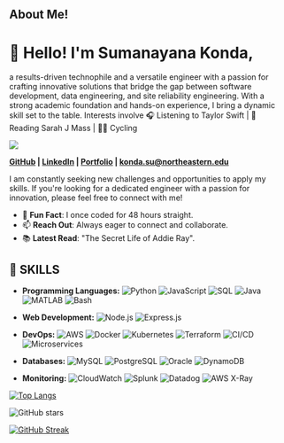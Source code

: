 ## About Me!
# 👋 **Hello! I'm Sumanayana Konda,** 

a results-driven technophile and a versatile engineer with a passion for crafting innovative solutions that bridge the gap between software development, data engineering, and site reliability engineering. With a strong academic foundation and hands-on experience, I bring a dynamic skill set to the table. Interests involve 🎧 Listening to Taylor Swift | 📖 Reading Sarah J Mass | 🚴‍♂️ Cycling


![](https://komarev.com/ghpvc/?username=Sumanayana-Konda&color=blue)

**[GitHub](https://github.com/yourgithub) | [LinkedIn](https://www.linkedin.com/in/yourlinkedin) | [Portfolio](https://yourportfolio.com) | konda.su@northeastern.edu**

I am constantly seeking new challenges and opportunities to apply my skills. If you're looking for a dedicated engineer with a passion for innovation, please feel free to connect with me!

- 🔭 **Fun Fact**: I once coded for 48 hours straight.
- 📫 **Reach Out**: Always eager to connect and collaborate.
- 📚 **Latest Read**: "The Secret Life of Addie Ray".

## 🔧 **SKILLS**
- **Programming Languages:** ![Python](https://img.shields.io/badge/-Python-black?style=flat-square&logo=python)
 ![JavaScript](https://img.shields.io/badge/-JavaScript-black?style=flat-square&logo=javascript)
 ![SQL](https://img.shields.io/badge/-SQL-black?style=flat-square&logo=sql)
 ![Java](https://img.shields.io/badge/-Java-black?style=flat-square&logo=java)
 ![MATLAB](https://img.shields.io/badge/-MATLAB-black?style=flat-square&logo=mathworks)
 ![Bash](https://img.shields.io/badge/-Bash-black?style=flat-square&logo=gnu-bash)

- **Web Development:** ![Node.js](https://img.shields.io/badge/-Node.js-black?style=flat-square&logo=node.js)
 ![Express.js](https://img.shields.io/badge/-Express.js-black?style=flat-square&logo=express)

- **DevOps:** ![AWS](https://img.shields.io/badge/-AWS-black?style=flat-square&logo=amazon-aws)
![Docker](https://img.shields.io/badge/-Docker-black?style=flat-square&logo=docker)
![Kubernetes](https://img.shields.io/badge/-Kubernetes-black?style=flat-square&logo=kubernetes)
![Terraform](https://img.shields.io/badge/-Terraform-black?style=flat-square&logo=terraform)
![CI/CD](https://img.shields.io/badge/-CI/CD-black?style=flat-square&logo=github-actions)
![Microservices](https://img.shields.io/badge/-Microservices-black?style=flat-square&logo=microservices)

- **Databases:** ![MySQL](https://img.shields.io/badge/-MySQL-black?style=flat-square&logo=mysql)
![PostgreSQL](https://img.shields.io/badge/-PostgreSQL-black?style=flat-square&logo=postgresql)
![Oracle](https://img.shields.io/badge/-Oracle-black?style=flat-square&logo=oracle)
![DynamoDB](https://img.shields.io/badge/-DynamoDB-black?style=flat-square&logo=amazon-dynamodb)

- **Monitoring:** ![CloudWatch](https://img.shields.io/badge/-CloudWatch-black?style=flat-square&logo=amazon-cloudwatch)
![Splunk](https://img.shields.io/badge/-Splunk-black?style=flat-square&logo=splunk)
![Datadog](https://img.shields.io/badge/-Datadog-black?style=flat-square&logo=datadog)
![AWS X-Ray](https://img.shields.io/badge/-AWS_X--Ray-black?style=flat-square&logo=aws-x-ray)




[![Top Langs](https://github-readme-stats.vercel.app/api/top-langs/?username=Sumanayana-Konda&layout=compact)](https://github.com/anuraghazra/github-readme-stats)

![GitHub stars](https://img.shields.io/github/stars/Sumanayana-Konda?style=social)

[![GitHub Streak](https://github-readme-streak-stats.herokuapp.com/?user=Sumanayana-Konda)](https://github.com/DenverCoder1/github-readme-streak-stats)












